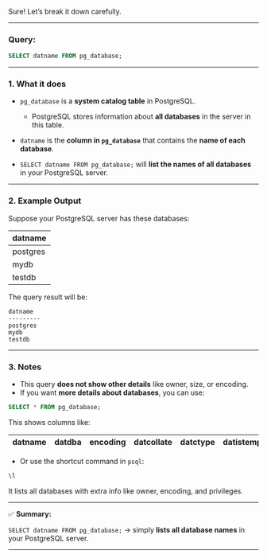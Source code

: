 Sure! Let’s break it down carefully.

---

### **Query:**

```sql
SELECT datname FROM pg_database;
```

---

### **1. What it does**

* `pg_database` is a **system catalog table** in PostgreSQL.

  * PostgreSQL stores information about **all databases** in the server in this table.
* `datname` is the **column in `pg_database`** that contains the **name of each database**.
* `SELECT datname FROM pg_database;` will **list the names of all databases** in your PostgreSQL server.

---

### **2. Example Output**

Suppose your PostgreSQL server has these databases:

| datname  |
| -------- |
| postgres |
| mydb     |
| testdb   |

The query result will be:

```text
datname
---------
postgres
mydb
testdb
```

---

### **3. Notes**

* This query **does not show other details** like owner, size, or encoding.
* If you want **more details about databases**, you can use:

```sql
SELECT * FROM pg_database;
```

This shows columns like:

| datname | datdba | encoding | datcollate | datctype | datistemplate | datallowconn | datconnlimit |
| ------- | ------ | -------- | ---------- | -------- | ------------- | ------------ | ------------ |

* Or use the shortcut command in `psql`:

```sql
\l
```

It lists all databases with extra info like owner, encoding, and privileges.

---

✅ **Summary:**

`SELECT datname FROM pg_database;` → simply **lists all database names** in your PostgreSQL server.

---

